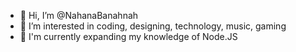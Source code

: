 - 👋 Hi, I’m @NahanaBanahnah
- 👀 I’m interested in coding, designing, technology, music, gaming
- 🌱 I'm currently expanding my knowledge of Node.JS

<!---
NahanaBanahnah/NahanaBanahnah is a ✨ special ✨ repository because its `README.md` (this file) appears on your GitHub profile.
You can click the Preview link to take a look at your changes.
--->
